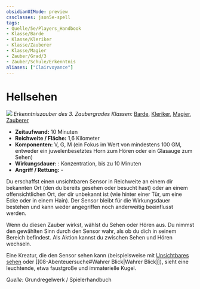 ```yaml
---
obsidianUIMode: preview
cssclasses: json5e-spell
tags:
- Quelle/5e/Players_Handbook
- Klasse/Barde
- Klasse/Kleriker
- Klasse/Zauberer
- Klasse/Magier
- Zauber/Grad/3
- Zauber/Schule/Erkenntnis
aliases: ["Clairvoyance"]
---
```

# Hellsehen
![](../../../99%20-%20Setup/Files/Bildersammlung/Symbolik/Erkenntniszauber.webp#token)
*Erkenntniszauber des 3. Zaubergrades*
*Klassen:* [Barde](05%20-%20Wikipedia/Charakteroptionen/02.%20Klassen/Barde.md), [Kleriker](../Charakteroptionen/Klassen/Kleriker.md), [Magier](../Charakteroptionen/Klassen/Magier.md), [Zauberer](../Charakteroptionen/Klassen/Zauberer.md)

- **Zeitaufwand:** 10 Minuten
- **Reichweite / Fläche:** 1,6 Kilometer
- **Komponenten:** V, G, M (ein Fokus im Wert von mindestens 100 GM, entweder ein juwelenbesetztes Horn zum Hören oder ein Glasauge zum Sehen)
- **Wirkungsdauer:** : Konzentration, bis zu 10 Minuten
- **Angriff / Rettung:** -

Du erschaffst einen unsichtbaren Sensor in Reichweite an einem dir bekannten Ort (den du bereits gesehen oder besucht hast) oder an einem offensichtlichen Ort, der dir unbekannt ist (wie hinter einer Tür, um eine Ecke oder in einem Hain). Der Sensor bleibt für die Wirkungsdauer bestehen und kann weder angegriffen noch anderweitig beeinflusst werden.

Wenn du diesen Zauber wirkst, wählst du Sehen oder Hören aus. Du nimmst den gewählten Sinn durch den Sensor wahr, als ob du dich in seinem Bereich befindest. Als Aktion kannst du zwischen Sehen und Hören wechseln.

Eine Kreatur, die den Sensor sehen kann (beispielsweise mit [Unsichtbares sehen](Unsichtbares-sehen.md) oder [[08-Abenteuersuche#Wahrer Blick|Wahrer Blick]]), sieht eine leuchtende, etwa faustgroße und immaterielle Kugel.

*Quelle:* Grundregelwerk / Spielerhandbuch